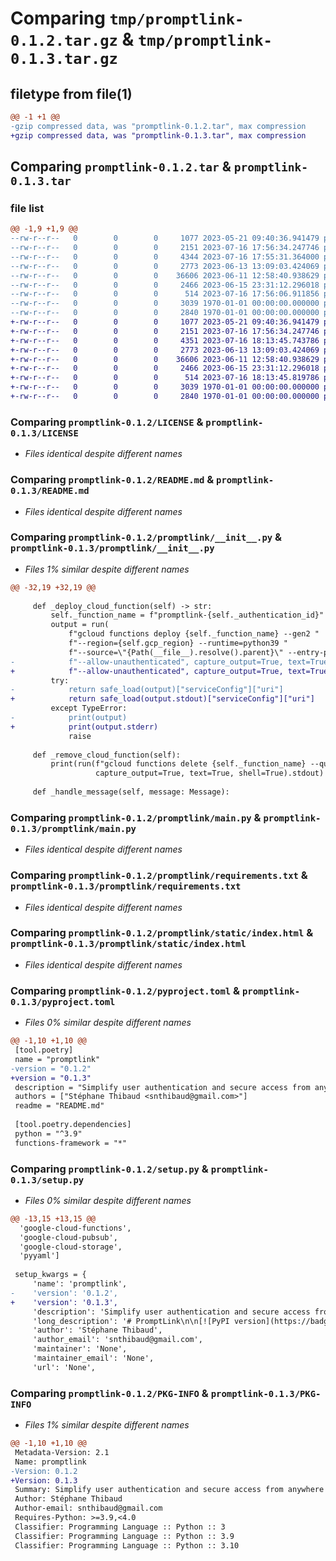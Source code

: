 # Comparing `tmp/promptlink-0.1.2.tar.gz` & `tmp/promptlink-0.1.3.tar.gz`

## filetype from file(1)

```diff
@@ -1 +1 @@
-gzip compressed data, was "promptlink-0.1.2.tar", max compression
+gzip compressed data, was "promptlink-0.1.3.tar", max compression
```

## Comparing `promptlink-0.1.2.tar` & `promptlink-0.1.3.tar`

### file list

```diff
@@ -1,9 +1,9 @@
--rw-r--r--   0        0        0     1077 2023-05-21 09:40:36.941479 promptlink-0.1.2/LICENSE
--rw-r--r--   0        0        0     2151 2023-07-16 17:56:34.247746 promptlink-0.1.2/README.md
--rw-r--r--   0        0        0     4344 2023-07-16 17:55:31.364000 promptlink-0.1.2/promptlink/__init__.py
--rw-r--r--   0        0        0     2773 2023-06-13 13:09:03.424069 promptlink-0.1.2/promptlink/main.py
--rw-r--r--   0        0        0    36606 2023-06-11 12:58:40.938629 promptlink-0.1.2/promptlink/requirements.txt
--rw-r--r--   0        0        0     2466 2023-06-15 23:31:12.296018 promptlink-0.1.2/promptlink/static/index.html
--rw-r--r--   0        0        0      514 2023-07-16 17:56:06.911856 promptlink-0.1.2/pyproject.toml
--rw-r--r--   0        0        0     3039 1970-01-01 00:00:00.000000 promptlink-0.1.2/setup.py
--rw-r--r--   0        0        0     2840 1970-01-01 00:00:00.000000 promptlink-0.1.2/PKG-INFO
+-rw-r--r--   0        0        0     1077 2023-05-21 09:40:36.941479 promptlink-0.1.3/LICENSE
+-rw-r--r--   0        0        0     2151 2023-07-16 17:56:34.247746 promptlink-0.1.3/README.md
+-rw-r--r--   0        0        0     4351 2023-07-16 18:13:45.743786 promptlink-0.1.3/promptlink/__init__.py
+-rw-r--r--   0        0        0     2773 2023-06-13 13:09:03.424069 promptlink-0.1.3/promptlink/main.py
+-rw-r--r--   0        0        0    36606 2023-06-11 12:58:40.938629 promptlink-0.1.3/promptlink/requirements.txt
+-rw-r--r--   0        0        0     2466 2023-06-15 23:31:12.296018 promptlink-0.1.3/promptlink/static/index.html
+-rw-r--r--   0        0        0      514 2023-07-16 18:13:45.819786 promptlink-0.1.3/pyproject.toml
+-rw-r--r--   0        0        0     3039 1970-01-01 00:00:00.000000 promptlink-0.1.3/setup.py
+-rw-r--r--   0        0        0     2840 1970-01-01 00:00:00.000000 promptlink-0.1.3/PKG-INFO
```

### Comparing `promptlink-0.1.2/LICENSE` & `promptlink-0.1.3/LICENSE`

 * *Files identical despite different names*

### Comparing `promptlink-0.1.2/README.md` & `promptlink-0.1.3/README.md`

 * *Files identical despite different names*

### Comparing `promptlink-0.1.2/promptlink/__init__.py` & `promptlink-0.1.3/promptlink/__init__.py`

 * *Files 1% similar despite different names*

```diff
@@ -32,19 +32,19 @@
 
     def _deploy_cloud_function(self) -> str:
         self._function_name = f"promptlink-{self._authentication_id}"
         output = run(
             f"gcloud functions deploy {self._function_name} --gen2 "
             f"--region={self.gcp_region} --runtime=python39 "
             f"--source=\"{Path(__file__).resolve().parent}\" --entry-point=entrypoint --trigger-http "
-            f"--allow-unauthenticated", capture_output=True, text=True, shell=True).stdout
+            f"--allow-unauthenticated", capture_output=True, text=True, shell=True)
         try:
-            return safe_load(output)["serviceConfig"]["uri"]
+            return safe_load(output.stdout)["serviceConfig"]["uri"]
         except TypeError:
-            print(output)
+            print(output.stderr)
             raise
 
     def _remove_cloud_function(self):
         print(run(f"gcloud functions delete {self._function_name} --quiet",
                   capture_output=True, text=True, shell=True).stdout)
 
     def _handle_message(self, message: Message):
```

### Comparing `promptlink-0.1.2/promptlink/main.py` & `promptlink-0.1.3/promptlink/main.py`

 * *Files identical despite different names*

### Comparing `promptlink-0.1.2/promptlink/requirements.txt` & `promptlink-0.1.3/promptlink/requirements.txt`

 * *Files identical despite different names*

### Comparing `promptlink-0.1.2/promptlink/static/index.html` & `promptlink-0.1.3/promptlink/static/index.html`

 * *Files identical despite different names*

### Comparing `promptlink-0.1.2/pyproject.toml` & `promptlink-0.1.3/pyproject.toml`

 * *Files 0% similar despite different names*

```diff
@@ -1,10 +1,10 @@
 [tool.poetry]
 name = "promptlink"
-version = "0.1.2"
+version = "0.1.3"
 description = "Simplify user authentication and secure access from anywhere with customizable prompts and temporary links."
 authors = ["Stéphane Thibaud <snthibaud@gmail.com>"]
 readme = "README.md"
 
 [tool.poetry.dependencies]
 python = "^3.9"
 functions-framework = "*"
```

### Comparing `promptlink-0.1.2/setup.py` & `promptlink-0.1.3/setup.py`

 * *Files 0% similar despite different names*

```diff
@@ -13,15 +13,15 @@
  'google-cloud-functions',
  'google-cloud-pubsub',
  'google-cloud-storage',
  'pyyaml']
 
 setup_kwargs = {
     'name': 'promptlink',
-    'version': '0.1.2',
+    'version': '0.1.3',
     'description': 'Simplify user authentication and secure access from anywhere with customizable prompts and temporary links.',
     'long_description': '# PromptLink\n\n[![PyPI version](https://badge.fury.io/py/promptlink.svg)](https://badge.fury.io/py/promptlink)\n[![License: MIT](https://img.shields.io/badge/License-MIT-blue.svg)](https://opensource.org/licenses/MIT)\n\nSimplify user authentication and secure access from anywhere with temporary links.\n\nPromptLink is a Python package that allows you to streamline user authentication and enable secure access to your application from anywhere. It provides a seamless way to generate temporary links for user authentication, without relying on specific web frameworks. A Google Cloud Function is set up to ensure a secure temporary link for authentication.\n\n## Key Features\n\n- **Easy and secure**: Generate secure temporary links to enable easy secure access from anywhere.\n- **Versatile Integration**: Works across various application types, not limited to web applications.\n\n## Installation\n\nYou can install PromptLink using pip:\n```shell\npip install promptlink\n```\nAlternatively, if you are using Poetry (recommended), you can install it as follows:\n```shell\npoetry add promptlink\n```\n\n## Usage\n\nHere\'s a basic example of using PromptLink:\n\n```python\nfrom promptlink import Authenticator\n\n\nwith Authenticator(send_link_callback=lambda l: print(f"URL: {l}")) as authenticator:\n    # The code in this block is executed after the link has been accessed \n    # in order to avoid authentication timeouts\n    print("Setting up authentication...")\n    authenticator.authenticate(lambda s: s == "12345678")\n    # Below statements will be reached after \'12345678\' was input on the webpage prompt\n    print("Finished")\n```\n\n## GCP permission requirements\nThe following permissions are needed for this library:\n- Permissions to create Storage buckets and objects\n- Permissions to set up a Pub/Sub topic and subscriptions\n- Permissions to deploy a Cloud Function  \n\nThe library will attempt to use the default service account.\nAny resources created will be named \'promptlink-\' followed by a random UUID, so that collision with existing resources is extremely unlikely.\n\n## License\nThis project is licensed under the MIT License. See the LICENSE file for details.\n',
     'author': 'Stéphane Thibaud',
     'author_email': 'snthibaud@gmail.com',
     'maintainer': 'None',
     'maintainer_email': 'None',
     'url': 'None',
```

### Comparing `promptlink-0.1.2/PKG-INFO` & `promptlink-0.1.3/PKG-INFO`

 * *Files 1% similar despite different names*

```diff
@@ -1,10 +1,10 @@
 Metadata-Version: 2.1
 Name: promptlink
-Version: 0.1.2
+Version: 0.1.3
 Summary: Simplify user authentication and secure access from anywhere with customizable prompts and temporary links.
 Author: Stéphane Thibaud
 Author-email: snthibaud@gmail.com
 Requires-Python: >=3.9,<4.0
 Classifier: Programming Language :: Python :: 3
 Classifier: Programming Language :: Python :: 3.9
 Classifier: Programming Language :: Python :: 3.10
```


